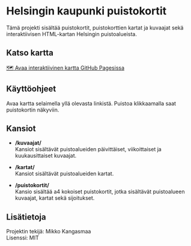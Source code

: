 # Helsingin kaupunki puistokortit

Tämä projekti sisältää puistokortit, puistokorttien kartat ja kuvaajat sekä interaktiivisen HTML-kartan Helsingin puistoalueista.

## Katso kartta

[🗺️ Avaa interaktiivinen kartta GitHub Pagesissa](https://DigitalGeographyLab.github.io/Helsingin-kaupunki-puistokortit/)

## Käyttöohjeet

Avaa kartta selaimella yllä olevasta linkistä. Puistoa klikkaamalla saat puistokortin näkyviin.

## Kansiot

- **/kuvaajat/**  
  Kansiot sisältävät puistoalueiden päivittäiset, viikoittaiset ja kuukausittaiset kuvaajat.

- **/kartat/**  
  Kansiot sisältävät puistoalueiden kartat.

- **/puistokortit/**  
  Kansio sisältää a4 kokoiset puistokortit, jotka sisältävät puistoalueen kuvaajat, kartat sekä  sijoitukset.
  

## Lisätietoja

Projektin tekijä: Mikko Kangasmaa  
Lisenssi: MIT
